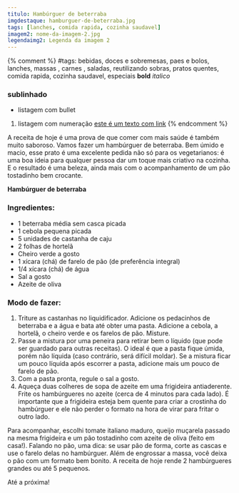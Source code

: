 ```yaml
---
titulo: Hambúrguer de beterraba
imgdestaque: hamburguer-de-beterraba.jpg
tags: [lanches, comida rapida, cozinha saudavel]
imagem2: nome-da-imagem-2.jpg
legendaimg2: Legenda da imagem 2
---
```

{% comment %}
#tags: bebidas, doces e sobremesas, paes e bolos, lanches, massas , carnes , saladas, reutilizando sobras, pratos quentes, comida rapida, cozinha saudavel, especiais
**bold**
*italico*
### sublinhado
* listagem com bullet
1. listagem com numeração
[este é um texto com link](https://www.enderecodolink.com)
{% endcomment %}

A receita de hoje é uma prova de que comer com mais saúde é também muito saboroso. Vamos fazer um hambúrguer de beterraba. Bem úmido e macio, esse prato é uma excelente pedida não só para os vegetarianos: é uma boa ideia para qualquer pessoa dar um toque mais criativo na cozinha. E o resultado é uma beleza, ainda mais com o acompanhamento de um pão tostadinho bem crocante.

**Hambúrguer de beterraba**

### Ingredientes:

* 1 beterraba média sem casca picada 
* 1 cebola pequena picada
* 5 unidades de castanha de caju
* 2 folhas de hortelã
* Cheiro verde a gosto
* 1 xícara (chá) de farelo de pão (de preferência integral)
* 1/4 xícara (chá) de água 
* Sal a gosto
* Azeite de oliva

### Modo de fazer:

1. Triture as castanhas no liquidificador. Adicione os pedacinhos de beterraba e a água e bata até obter uma pasta. Adicione a cebola, a hortelã, o cheiro verde e os farelos de pão. Misture. 
2. Passe a mistura por uma peneira para retirar bem o líquido (que pode ser guardado para outras receitas). O ideal é que a pasta fique úmida, porém não líquida (caso contrário, será difícil moldar). Se a mistura ficar um pouco líquida após escorrer a pasta, adicione mais um pouco de farelo de pão.
3. Com a pasta pronta, regule o sal a gosto. 
4. Aqueça duas colheres de sopa de azeite em uma frigideira antiaderente. Frite os hambúrgueres no azeite (cerca de 4 minutos para cada lado). É importante que a frigideira esteja bem quente para criar a crostinha do hambúrguer e ele não perder o formato na hora de virar para fritar o outro lado.

Para acompanhar, escolhi tomate italiano maduro, queijo muçarela passado na mesma frigideira e um pão tostadinho com azeite de oliva (feito em casa!). Falando no pão, uma dica: se usar pão de forma, corte as cascas e use o farelo delas no hambúrguer. Além de engrossar a massa, você deixa o pão com um formato bem bonito. A receita de hoje rende 2 hambúrgueres grandes ou até 5 pequenos. 

Até a próxima!